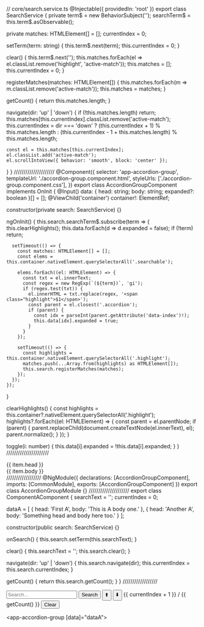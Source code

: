 // core/search.service.ts
@Injectable({ providedIn: 'root' })
export class SearchService {
  private term$ = new BehaviorSubject<string>('');
  searchTerm$ = this.term$.asObservable();

  private matches: HTMLElement[] = [];
  currentIndex = 0;

  setTerm(term: string) {
    this.term$.next(term);
    this.currentIndex = 0;
  }

  clear() {
    this.term$.next('');
    this.matches.forEach(el => el.classList.remove('highlight', 'active-match'));
    this.matches = [];
    this.currentIndex = 0;
  }

  registerMatches(matches: HTMLElement[]) {
    this.matches.forEach(m => m.classList.remove('active-match'));
    this.matches = matches;
  }

  getCount() {
    return this.matches.length;
  }

  navigate(dir: 'up' | 'down') {
    if (!this.matches.length) return;
    this.matches[this.currentIndex].classList.remove('active-match');
    this.currentIndex = dir === 'down'
      ? (this.currentIndex + 1) % this.matches.length
      : (this.currentIndex - 1 + this.matches.length) % this.matches.length;

    const el = this.matches[this.currentIndex];
    el.classList.add('active-match');
    el.scrollIntoView({ behavior: 'smooth', block: 'center' });
  }
}
/////////////////////
@Component({
  selector: 'app-accordion-group',
  templateUrl: './accordion-group.component.html',
  styleUrls: ['./accordion-group.component.css'],
})
export class AccordionGroupComponent implements OnInit {
  @Input() data: { head: string; body: string; expanded?: boolean }[] = [];
  @ViewChild('container') container!: ElementRef;

  constructor(private search: SearchService) {}

  ngOnInit() {
    this.search.searchTerm$.subscribe(term => {
      this.clearHighlights();
      this.data.forEach(d => d.expanded = false);
      if (!term) return;

      setTimeout(() => {
        const matches: HTMLElement[] = [];
        const elems = this.container.nativeElement.querySelectorAll('.searchable');

        elems.forEach((el: HTMLElement) => {
          const txt = el.innerText;
          const regex = new RegExp(`(${term})`, 'gi');
          if (regex.test(txt)) {
            el.innerHTML = txt.replace(regex, '<span class="highlight">$1</span>');
            const parent = el.closest('.accordion');
            if (parent) {
              const idx = parseInt(parent.getAttribute('data-index')!);
              this.data[idx].expanded = true;
            }
          }
        });

        setTimeout(() => {
          const highlights = this.container.nativeElement.querySelectorAll('.highlight');
          matches.push(...Array.from(highlights) as HTMLElement[]);
          this.search.registerMatches(matches);
        });
      });
    });
  }

  clearHighlights() {
    const highlights = this.container?.nativeElement.querySelectorAll('.highlight');
    highlights?.forEach((el: HTMLElement) => {
      const parent = el.parentNode;
      if (parent) {
        parent.replaceChild(document.createTextNode(el.innerText), el);
        parent.normalize();
      }
    });
  }

  toggle(i: number) {
    this.data[i].expanded = !this.data[i].expanded;
  }
}
//////////////////////
<div #container>
  <div class="accordion" *ngFor="let item of data; let i = index"
       [attr.data-index]="i" [class.expanded]="item.expanded">
    <div class="accordion-header" (click)="toggle(i)">
      <div class="searchable">{{ item.head }}</div>
    </div>
    <div class="accordion-body" *ngIf="item.expanded">
      <div class="searchable">{{ item.body }}</div>
    </div>
  </div>
</div>
//////////////////
@NgModule({
  declarations: [AccordionGroupComponent],
  imports: [CommonModule],
  exports: [AccordionGroupComponent]
})
export class AccordionGroupModule {}
/////////////////////
export class ComponentAComponent {
  searchText = '';
  currentIndex = 0;

  dataA = [
    { head: 'First A', body: 'This is A body one.' },
    { head: 'Another A', body: 'Something head and body here too.' }
  ];

  constructor(public search: SearchService) {}

  onSearch() {
    this.search.setTerm(this.searchText);
  }

  clear() {
    this.searchText = '';
    this.search.clear();
  }

  navigate(dir: 'up' | 'down') {
    this.search.navigate(dir);
    this.currentIndex = this.search.currentIndex;
  }

  getCount() {
    return this.search.getCount();
  }
}
//////////////////
<div class="search-bar">
  <input [(ngModel)]="searchText" placeholder="Search..." />
  <button (click)="onSearch()">Search</button>
  <button (click)="navigate('up')">⬆️</button>
  <button (click)="navigate('down')">⬇️</button>
  <span *ngIf="getCount()">{{ currentIndex + 1 }} / {{ getCount() }}</span>
  <button (click)="clear()">Clear</button>
</div>

<app-accordion-group [data]="dataA"></app-accordion-group>
